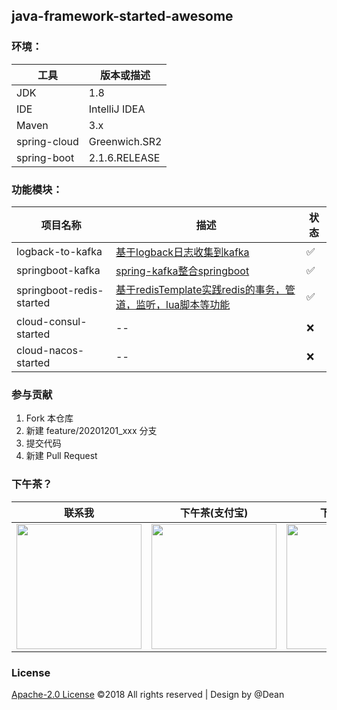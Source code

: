 ## java-framework-started-awesome

### 环境：

| 工具    | 版本或描述 |
| ----- | ------------|
| JDK   | 1.8         |
| IDE   | IntelliJ IDEA |
| Maven | 3.x|
| spring-cloud |Greenwich.SR2 |
| spring-boot |2.1.6.RELEASE |

### 功能模块：

| 项目名称| 描述 | 状态 |
| -----------------------|------------|----|
| logback-to-kafka| [基于logback日志收集到kafka](logback-to-kafka/README.md)  | ✅
| springboot-kafka| [spring-kafka整合springboot](springboot-kafka/README.md)  | ✅
| springboot-redis-started| [基于redisTemplate实践redis的事务，管道，监听，lua脚本等功能](springboot-redis-started/README.md)  | ✅
| cloud-consul-started|-- | ❌
| cloud-nacos-started|-- | ❌

### 参与贡献

1. Fork 本仓库
2. 新建 feature/20201201_xxx 分支
3. 提交代码
4. 新建 Pull Request

### 下午茶？

| 联系我 | 下午茶(支付宝) |  下午茶(微信)|
| :------: | :------: | :------: |
| <img src="https://note.youdao.com/yws/api/personal/file/WEB87ca0fa2c0ee3e9f6c32fe5523f88c88?method=download&shareKey=907b187d00e41a0128f13e575ddf7f10" width="200"> |<img src="https://note.youdao.com/yws/api/personal/file/WEB143ed930a3562f2e65442a3f5b0e7bdd?method=download&shareKey=7a6847f4a2a61ee61522cf3ae7324846" width="200"> | <img src="https://note.youdao.com/yws/api/personal/file/WEBcc0561b27e1f96f089d624af2ad710ed?method=download&shareKey=b6ada6ef8e555407a34fd19f238eba0b" width="200">|  

### License
[Apache-2.0 License](https://github.com/dean-coding/java-framework-started-awesome/blob/master/LICENSE)
©2018 All rights reserved | Design by @Dean


